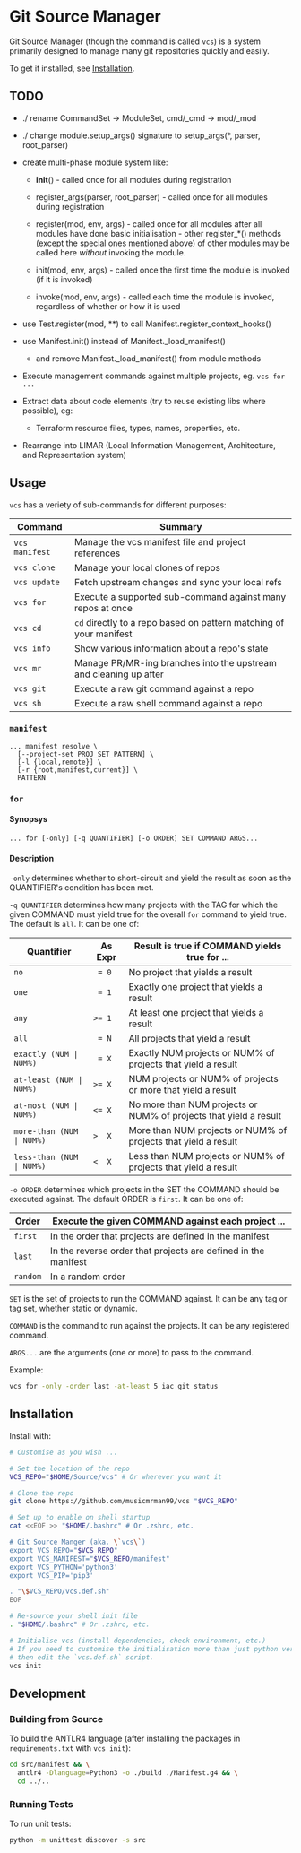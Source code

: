 # Git Source Manager

Git Source Manager (though the command is called `vcs`) is a system primarily designed to manage many git repositories quickly and easily.

To get it installed, see [Installation](#installation).

## TODO

- ./ rename CommandSet -> ModuleSet, cmd/_cmd -> mod/_mod
- ./ change module.setup_args() signature to setup_args(*, parser, root_parser)

- create multi-phase module system like:
  - __init__()               - called once for all modules during registration
  - register_args(parser, root_parser)
                             - called once for all modules during registration

  - register(mod, env, args) - called once for all modules after all modules have done basic initialisation
                               - other register_*() methods (except the special ones mentioned above) of other
                                 modules may be called here *without* invoking the module.
  - init(mod, env, args)     - called once the first time the module is invoked (if it is invoked)
  - invoke(mod, env, args)   - called each time the module is invoked, regardless of whether or how it is used

- use Test.register(mod, **) to call Manifest.register_context_hooks()
- use Manifest.init() instead of Manifest._load_manifest()
  - and remove Manifest._load_manifest() from module methods

- Execute management commands against multiple projects, eg. `vcs for ...`

- Extract data about code elements (try to reuse existing libs where possible), eg:
  - Terraform resource files, types, names, properties, etc.

- Rearrange into LIMAR (Local Information Management, Architecture, and Representation system)

## Usage

`vcs` has a veriety of sub-commands for different purposes:

| Command        | Summary                                                            |
|----------------|--------------------------------------------------------------------|
| `vcs manifest` | Manage the vcs manifest file and project references                |
| `vcs clone`    | Manage your local clones of repos                                  |
| `vcs update`   | Fetch upstream changes and sync your local refs                    |
| `vcs for`      | Execute a supported sub-command against many repos at once         |
| `vcs cd`       | `cd` directly to a repo based on pattern matching of your manifest |
| `vcs info`     | Show various information about a repo's state                      |
| `vcs mr`       | Manage PR/MR-ing branches into the upstream and cleaning up after  |
| `vcs git`      | Execute a raw git command against a repo                           |
| `vcs sh`       | Execute a raw shell command against a repo                         |

### `manifest`

```
... manifest resolve \
  [--project-set PROJ_SET_PATTERN] \
  [-l {local,remote}] \
  [-r {root,manifest,current}] \
  PATTERN
```

### `for`

#### Synopsys

```
... for [-only] [-q QUANTIFIER] [-o ORDER] SET COMMAND ARGS...
```

#### Description

`-only` determines whether to short-circuit and yield the result as soon as the
QUANTIFIER's condition has been met.

`-q QUANTIFIER` determines how many projects with the TAG for which the given
COMMAND must yield true for the overall `for` command to yield true. The default
is `all`. It can be one of:

| Quantifier                | As Expr | Result is true if COMMAND yields true for ...                     |
|---------------------------|---------|-------------------------------------------------------------------|
| `no`                      | ` = 0`  | No project that yields a result                                   |
| `one`                     | ` = 1`  | Exactly one project that yields a result                          |
| `any`                     | `>= 1`  | At least one project that yields a result                         |
| `all`                     | ` = N`  | All projects that yield a result                                  |
| `exactly (NUM \| NUM%)`   | ` = X`  | Exactly NUM projects or NUM% of projects that yield a result      |
| `at-least (NUM \| NUM%)`  | `>= X`  | NUM projects or NUM% of projects or more that yield a result      |
| `at-most (NUM \| NUM%)`   | `<= X`  | No more than NUM projects or NUM% of projects that yield a result |
| `more-than (NUM \| NUM%)` | `>  X`  | More than NUM projects or NUM% of projects that yield a result    |
| `less-than (NUM \| NUM%)` | `<  X`  | Less than NUM projects or NUM% of projects that yield a result    |

`-o ORDER` determines which projects in the SET the COMMAND should be executed
against. The default ORDER is `first`. It can be one of:

| Order    | Execute the given COMMAND against each project ...             |
|----------|----------------------------------------------------------------|
| `first`  | In the order that projects are defined in the manifest         |
| `last`   | In the reverse order that projects are defined in the manifest |
| `random` | In a random order                                              |

`SET` is the set of projects to run the COMMAND against. It can be any tag or
tag set, whether static or dynamic.

`COMMAND` is the command to run against the projects. It can be any registered
command.

`ARGS...` are the arguments (one or more) to pass to the command.

Example:
```sh
vcs for -only -order last -at-least 5 iac git status
```

## Installation

Install with:
```sh
# Customise as you wish ...

# Set the location of the repo
VCS_REPO="$HOME/Source/vcs" # Or wherever you want it

# Clone the repo
git clone https://github.com/musicmrman99/vcs "$VCS_REPO"

# Set up to enable on shell startup
cat <<EOF >> "$HOME/.bashrc" # Or .zshrc, etc.

# Git Source Manger (aka. \`vcs\`)
export VCS_REPO="$VCS_REPO"
export VCS_MANIFEST="$VCS_REPO/manifest"
export VCS_PYTHON='python3'
export VCS_PIP='pip3'

. "\$VCS_REPO/vcs.def.sh"
EOF

# Re-source your shell init file
. "$HOME/.bashrc" # Or .zshrc, etc.

# Initialise vcs (install dependencies, check environment, etc.)
# If you need to customise the initialisation more than just python version,
# then edit the `vcs.def.sh` script.
vcs init
```

## Development

### Building from Source

To build the ANTLR4 language (after installing the packages in `requirements.txt` with `vcs init`):

```sh
cd src/manifest && \
  antlr4 -Dlanguage=Python3 -o ./build ./Manifest.g4 && \
  cd ../..
```

### Running Tests

To run unit tests:

```sh
python -m unittest discover -s src
```
